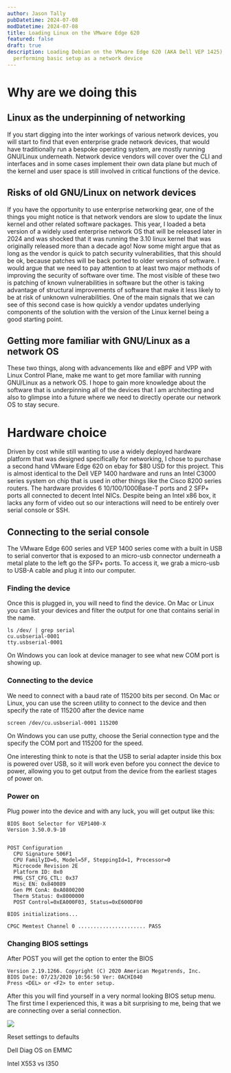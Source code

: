 ```yaml
---
author: Jason Tally
pubDatetime: 2024-07-08
modDatetime: 2024-07-08
title: Loading Linux on the VMware Edge 620
featured: false
draft: true
description: Loading Debian on the VMware Edge 620 (AKA Dell VEP 1425), and
  performing basic setup as a network device
---
```

# Why are we doing this

## Linux as the underpinning of networking

If you start digging into the inter workings of various network devices, you will start to find that even enterprise grade network devices, that would have traditionally run a bespoke operating system, are mostly running GNU/Linux underneath. Network device vendors will cover over the CLI and interfaces and in some cases implement their own data plane but much of the kernel and user space is still involved in critical functions of the device.

## Risks of old GNU/Linux on network devices

If you have the opportunity to use enterprise networking gear, one of the things you might notice is that network vendors are slow to update the linux kernel and other related software packages. This year, I loaded a beta version of a widely used enterprise network OS that will be released later in 2024 and was shocked that it was running the 3.10 linux kernel that was originally released more than a decade ago! Now some might argue that as long as the vendor is quick to patch security vulnerabilities, that this should be ok, because patches will be back ported to older versions of software. I would argue that we need to pay attention to at least two major methods of improving the security of software over time. The most visible of these two is patching of known vulnerabilities in software but the other is taking advantage of structural improvements of software that make it less likely to be at risk of unknown vulnerabilities. One of the main signals that we can see of this second case is how quickly a vendor updates underlying components of the solution with the version of the Linux kernel being a good starting point.

## Getting more familiar with GNU/Linux as a network OS

These two things, along with advancements like and eBPF and VPP with Linux Control Plane, make me want to get more familiar with running GNU/Linux as a network OS. I hope to gain more knowledge about the software that is underpinning all of the devices that I am architecting and also to glimpse into a future where we need to directly operate our network OS to stay secure.

# Hardware choice

Driven by cost while still wanting to use a widely deployed hardware platform that was designed specifically for networking, I chose to purchase a second hand VMware Edge 620 on ebay for $80 USD for this project. This is almost identical to the Dell VEP 1400 hardware and runs an Intel C3000 series system on chip that is used in other things like the Cisco 8200 series routers. The hardware provides 6 10/100/1000Base-T ports and 2 SFP+ ports all connected to decent Intel NICs. Despite being an Intel x86 box, it lacks any form of video out so our interactions will need to be entirely over serial console or SSH.

## Connecting to the serial console

The VMware Edge 600 series and VEP 1400 series come with a built in USB to serial convertor that is exposed to an micro-usb connector underneath a metal plate to the left go the SFP+ ports. To access it, we grab a micro-usb to USB-A cable and plug it into our computer.

### Finding the device

Once this is plugged in, you will need to find the device. On Mac or Linux you can list your devices and filter the output for one that contains serial in the name.

```
ls /dev/ | grep serial
cu.usbserial-0001
tty.usbserial-0001
```

On Windows you can look at device manager to see what new COM port is showing up.

### Connecting to the device

We need to connect with a baud rate of 115200 bits per second. On Mac or Linux, you can use the screen utility to connect to the device and then specify the rate of 115200 after the device name

```
screen /dev/cu.usbserial-0001 115200 
```

On Windows you can use putty, choose the Serial connection type and the specify the COM port and 115200 for the speed.

One interesting think to note is that the USB to serial adapter inside this box is powered over USB, so it will work even before you connect the device to power, allowing you to get output from the device from the earliest stages of power on.

### Power on

Plug power into the device and with any luck, you will get output like this:

```
BIOS Boot Selector for VEP1400-X
Version 3.50.0.9-10


POST Configuration
  CPU Signature 506F1
  CPU FamilyID=6, Model=5F, SteppingId=1, Processor=0
  Microcode Revision 2E
  Platform ID: 0x0
  PMG_CST_CFG_CTL: 0x37
  Misc EN: 0x840089
  Gen PM ConA: 0xA0800200
  Therm Status: 0x8000000
  POST Control=0xEA000F03, Status=0xE600DF00

BIOS initializations...

CPGC Memtest Channel 0 ...................... PASS
```

### Changing BIOS settings

After POST you will get the option to enter the BIOS

```
Version 2.19.1266. Copyright (C) 2020 American Megatrends, Inc.
BIOS Date: 07/23/2020 10:56:50 Ver: 0ACHI040
Press <DEL> or <F2> to enter setup.    
```

After this you will find yourself in a very normal looking BIOS setup menu. The first time I experienced this, it was a bit surprising to me, being that we are connecting over a serial connection.

![](//assets/VMwareedge620BIOS.jpg)

Reset settings to defaults

Dell Diag OS on EMMC

Intel X553 vs I350